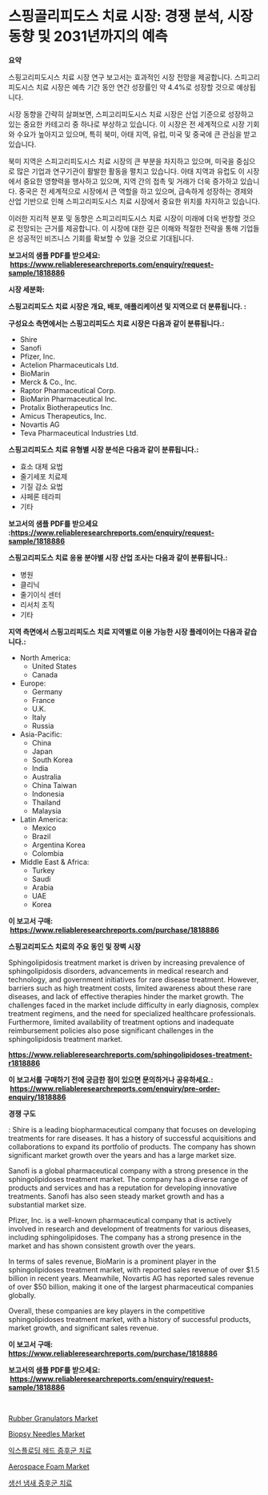<p><h1>스핑골리피도스 치료 시장: 경쟁 분석, 시장 동향 및 2031년까지의 예측</h1></p><p><strong>요약</strong></p>
<p><p>스핑고리피도시스 치료 시장 연구 보고서는 효과적인 시장 전망을 제공합니다. 스피고리피도시스 치료 시장은 예측 기간 동안 연간 성장률인 약 4.4%로 성장할 것으로 예상됩니다.</p><p>시장 동향을 간략히 살펴보면, 스피고리피도시스 치료 시장은 산업 기준으로 성장하고 있는 중요한 카테고리 중 하나로 부상하고 있습니다. 이 시장은 전 세계적으로 시장 기회와 수요가 높아지고 있으며, 특히 북미, 아태 지역, 유럽, 미국 및 중국에 큰 관심을 받고 있습니다.</p><p>북미 지역은 스피고리피도시스 치료 시장의 큰 부분을 차지하고 있으며, 미국을 중심으로 많은 기업과 연구기관이 활발한 활동을 펼치고 있습니다. 아태 지역과 유럽도 이 시장에서 중요한 영향력을 행사하고 있으며, 지역 간의 접촉 및 거래가 더욱 증가하고 있습니다. 중국은 전 세계적으로 시장에서 큰 역할을 하고 있으며, 급속하게 성장하는 경제와 산업 기반으로 인해 스피고리피도시스 치료 시장에서 중요한 위치를 차지하고 있습니다.</p><p>이러한 지리적 분포 및 동향은 스피고리피도시스 치료 시장이 미래에 더욱 번창할 것으로 전망되는 근거를 제공합니다. 이 시장에 대한 깊은 이해와 적절한 전략을 통해 기업들은 성공적인 비즈니스 기회를 확보할 수 있을 것으로 기대됩니다.</p></p>
<p><strong>보고서의 샘플 PDF를 받으세요: &nbsp;<a href="https://www.reliableresearchreports.com/enquiry/request-sample/1818886">https://www.reliableresearchreports.com/enquiry/request-sample/1818886</a></strong></p>
<p><strong>시장 세분화:</strong></p>
<p><strong> 스핑고리피도스 치료 시장은 개요, 배포, 애플리케이션 및 지역으로 더 분류됩니다. :</strong></p>
<p><strong>구성요소 측면에서는 스핑고리피도스 치료 시장은 다음과 같이 분류됩니다.:</strong></p>
<p><ul><li>Shire</li><li>Sanofi</li><li>Pfizer, Inc.</li><li>Actelion Pharmaceuticals Ltd.</li><li>BioMarin</li><li>Merck & Co., Inc.</li><li>Raptor Pharmaceutical Corp.</li><li>BioMarin Pharmaceutical Inc.</li><li>Protalix Biotherapeutics Inc.</li><li>Amicus Therapeutics, Inc.</li><li>Novartis AG</li><li>Teva Pharmaceutical Industries Ltd.</li></ul></p>
<p><strong> 스핑고리피도스 치료 유형별 시장 분석은 다음과 같이 분류됩니다.:</strong></p>
<p><ul><li>효소 대체 요법</li><li>줄기세포 치료제</li><li>기질 감소 요법</li><li>샤페론 테라피</li><li>기타</li></ul></p>
<p><strong>보고서의 샘플 PDF를 받으세요 :<a href="https://www.reliableresearchreports.com/enquiry/request-sample/1818886">https://www.reliableresearchreports.com/enquiry/request-sample/1818886</a></strong></p>
<p><strong> 스핑고리피도스 치료 응용 분야별 시장 산업 조사는 다음과 같이 분류됩니다.:</strong></p>
<p><ul><li>병원</li><li>클리닉</li><li>줄기이식 센터</li><li>리서치 조직</li><li>기타</li></ul></p>
<p><strong>지역 측면에서 스핑고리피도스 치료 지역별로 이용 가능한 시장 플레이어는 다음과 같습니다.:</strong></p>
<p><ul>
    <li>
        North America:
        <ul>
            <li>United States</li>
            <li>Canada</li>
        </ul>
    </li>
    <li>
        Europe:
        <ul>
            <li>Germany</li>
            <li>France</li>
            <li>U.K.</li>
            <li>Italy</li>
            <li>Russia</li>
        </ul>
    </li>
    <li>
        Asia-Pacific:
        <ul>
            <li>China</li>
            <li>Japan</li>
            <li>South Korea</li>
            <li>India</li>
            <li>Australia</li>
            <li>China Taiwan</li>
            <li>Indonesia</li>
            <li>Thailand</li>
            <li>Malaysia</li>
        </ul>
    </li>
    <li>
        Latin America:
        <ul>
            <li>Mexico</li>
            <li>Brazil</li>
            <li>Argentina Korea</li>
            <li>Colombia</li>
        </ul>
    </li>
    <li>
        Middle East & Africa:
        <ul>
            <li>Turkey</li>
            <li>Saudi</li>
            <li>Arabia</li>
            <li>UAE</li>
            <li>Korea</li>
        </ul>
    </li>
    </ul></p>
<p><strong>이 보고서 구매: &nbsp;<a href="https://www.reliableresearchreports.com/purchase/1818886">https://www.reliableresearchreports.com/purchase/1818886</a></strong></p>
<p><strong>스핑고리피도스 치료의 주요 동인 및 장벽 시장</strong></p>
<p><p>Sphingolipidosis treatment market is driven by increasing prevalence of sphingolipidosis disorders, advancements in medical research and technology, and government initiatives for rare disease treatment. However, barriers such as high treatment costs, limited awareness about these rare diseases, and lack of effective therapies hinder the market growth. The challenges faced in the market include difficulty in early diagnosis, complex treatment regimens, and the need for specialized healthcare professionals. Furthermore, limited availability of treatment options and inadequate reimbursement policies also pose significant challenges in the sphingolipidosis treatment market.</p></p>
<p><strong><a href="https://www.reliableresearchreports.com/sphingolipidoses-treatment-r1818886">https://www.reliableresearchreports.com/sphingolipidoses-treatment-r1818886</a></strong></p>
<p><strong>이 보고서를 구매하기 전에 궁금한 점이 있으면 문의하거나 공유하세요.: &nbsp;<a href="https://www.reliableresearchreports.com/enquiry/pre-order-enquiry/1818886">https://www.reliableresearchreports.com/enquiry/pre-order-enquiry/1818886</a></strong></p>
<p><strong>경쟁 구도</strong></p>
<p><p>: Shire is a leading biopharmaceutical company that focuses on developing treatments for rare diseases. It has a history of successful acquisitions and collaborations to expand its portfolio of products. The company has shown significant market growth over the years and has a large market size.</p><p>Sanofi is a global pharmaceutical company with a strong presence in the sphingolipidoses treatment market. The company has a diverse range of products and services and has a reputation for developing innovative treatments. Sanofi has also seen steady market growth and has a substantial market size.</p><p>Pfizer, Inc. is a well-known pharmaceutical company that is actively involved in research and development of treatments for various diseases, including sphingolipidoses. The company has a strong presence in the market and has shown consistent growth over the years.</p><p>In terms of sales revenue, BioMarin is a prominent player in the sphingolipidoses treatment market, with reported sales revenue of over $1.5 billion in recent years. Meanwhile, Novartis AG has reported sales revenue of over $50 billion, making it one of the largest pharmaceutical companies globally.</p><p>Overall, these companies are key players in the competitive sphingolipidoses treatment market, with a history of successful products, market growth, and significant sales revenue.</p></p>
<p><strong>이 보고서 구매: &nbsp; <a href="https://www.reliableresearchreports.com/purchase/1818886">https://www.reliableresearchreports.com/purchase/1818886</a></strong></p>
<p><strong>보고서의 샘플 PDF를 받으세요: &nbsp;<a href="https://www.reliableresearchreports.com/enquiry/request-sample/1818886">https://www.reliableresearchreports.com/enquiry/request-sample/1818886</a></strong><strong></strong></p>
<p>&nbsp;</p>
<p><p><a href="https://github.com/yoshih12/Market-Research-Report-List-3/blob/main/rubber-granulators-market.md">Rubber Granulators Market</a></p><p><a href="https://automatic-knee-4c7.notion.site/Biopsy-Needles-Market-Size-Reveals-the-Best-Marketing-Channels-In-Global-Industry-df2cd8d49c1c4131b9bb3f59071f3f14">Biopsy Needles Market</a></p><p><a href="https://github.com/BrettWeberrt8767765/Market-Research-Report-List-1/blob/main/898924129357.md">익스플로딩 헤드 증후군 치료</a></p><p><a href="https://issuu.com/reportprime-2/docs/aerospace-foam-market-size-2030.pptx">Aerospace Foam Market</a></p><p><a href="https://github.com/nuekbpymrrz5/Market-Research-Report-List-1/blob/main/366425829356.md">생선 냄새 증후군 치료</a></p></p>